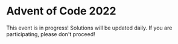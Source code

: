 # Advent of Code 2022

This event is in progress! Solutions will be updated daily. If you are participating, please don't proceed!
